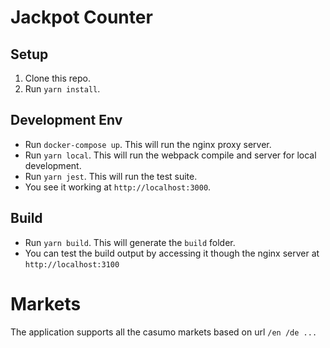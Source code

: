 # Jackpot Counter

## Setup

1. Clone this repo. 
2. Run `yarn install`.

## Development Env

- Run `docker-compose up`. This will run the nginx proxy server.
- Run `yarn local`. This will run the webpack compile and server for local development.
- Run `yarn jest`. This will run the test suite.
- You see it working at `http://localhost:3000`.

## Build

- Run `yarn build`. This will generate the `build` folder.
- You can test the build output by accessing it though the nginx server at `http://localhost:3100`

# Markets

The application supports all the casumo markets based on url `/en /de ...`
